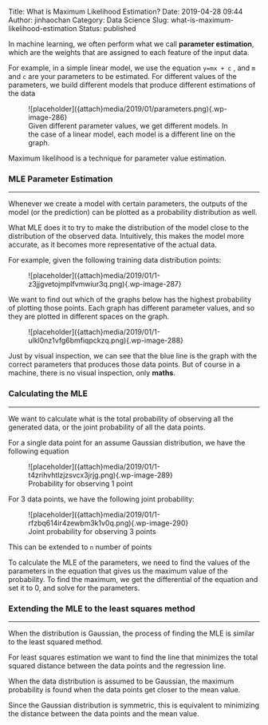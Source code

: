 Title: What is Maximum Likelihood Estimation?
Date: 2019-04-28 09:44
Author: jinhaochan
Category: Data Science
Slug: what-is-maximum-likelihood-estimation
Status: published

<!-- wp:paragraph -->

In machine learning, we often perform what we call **parameter estimation**, which are the weights that are assigned to each feature of the input data.

<!-- /wp:paragraph -->

<!-- wp:paragraph -->

For example, in a simple linear model, we use the equation `y=mx + c` , and `m` and `c` are your parameters to be estimated. For different values of the parameters, we build different models that produce different estimations of the data

<!-- /wp:paragraph -->

<!-- wp:image {"id":286} -->

<figure class="wp-block-image">
![placeholder]({attach}media/2019/01/parameters.png){.wp-image-286}  

<figcaption>
Given different parameter values, we get different models. In the case of a linear model, each model is a different line on the graph.

</figcaption>
</figure>
<!-- /wp:image -->

<!-- wp:paragraph -->

Maximum likelihood is a technique for parameter value estimation.

<!-- /wp:paragraph -->

<!-- wp:heading {"level":3} -->

### MLE Parameter Estimation

<!-- /wp:heading -->

<!-- wp:separator -->

------------------------------------------------------------------------

<!-- /wp:separator -->

</p>
<!-- wp:paragraph -->

Whenever we create a model with certain parameters, the outputs of the model (or the prediction) can be plotted as a probability distribution as well.

<!-- /wp:paragraph -->

<!-- wp:paragraph -->

What MLE does it to try to make the distribution of the model close to the distribution of the observed data. Intuitively, this makes the model more accurate, as it becomes more representative of the actual data.

<!-- /wp:paragraph -->

<!-- wp:paragraph -->

For example, given the following training data distribution points:

<!-- /wp:paragraph -->

<!-- wp:image {"id":287} -->

<figure class="wp-block-image">
![placeholder]({attach}media/2019/01/1-z3jjgvetojmplfvmwiur3q.png){.wp-image-287}

</figure>
<!-- /wp:image -->

<!-- wp:paragraph -->

We want to find out which of the graphs below has the highest probability of plotting those points. Each graph has different parameter values, and so they are plotted in different spaces on the graph.

<!-- /wp:paragraph -->

<!-- wp:image {"id":288} -->

<figure class="wp-block-image">
![placeholder]({attach}media/2019/01/1-ulkl0nz1vfg6bmfiqpckzq.png){.wp-image-288}

</figure>
<!-- /wp:image -->

<!-- wp:paragraph -->

Just by visual inspection, we can see that the blue line is the graph with the correct parameters that produces those data points. But of course in a machine, there is no visual inspection, only **maths**.

<!-- /wp:paragraph -->

<!-- wp:heading {"level":3} -->

### Calculating the MLE  

<!-- /wp:heading -->

<!-- wp:separator -->

------------------------------------------------------------------------

<!-- /wp:separator -->

</p>
<!-- wp:paragraph -->

We want to calculate what is the total probability of observing all the generated data, or the joint probability of all the data points.

<!-- /wp:paragraph -->

<!-- wp:paragraph -->

For a single data point for an assume Gaussian distribution, we have the following equation

<!-- /wp:paragraph -->

<!-- wp:image {"id":289} -->

<figure class="wp-block-image">
![placeholder]({attach}media/2019/01/1-t4zrihvhtlzjzsvcx3jrjg.png){.wp-image-289}  

<figcaption>
Probability for observing 1 point

</figcaption>
</figure>
<!-- /wp:image -->

<!-- wp:paragraph -->

For 3 data points, we have the following joint probability:

<!-- /wp:paragraph -->

<!-- wp:image {"id":290} -->

<figure class="wp-block-image">
![placeholder]({attach}media/2019/01/1-rfzbq614ir4zewbm3k1v0q.png){.wp-image-290}  

<figcaption>
Joint probability for observing 3 points

</figcaption>
</figure>
<!-- /wp:image -->

<!-- wp:paragraph -->

This can be extended to `n` number of points

<!-- /wp:paragraph -->

<!-- wp:paragraph -->

To calculate the MLE of the parameters, we need to find the values of the parameters in the equation that gives us the maximum value of the probability. To find the maximum, we get the differential of the equation and set it to 0, and solve for the parameters.  

<!-- /wp:paragraph -->

<!-- wp:heading {"level":3} -->

### Extending the MLE to the least squares method

<!-- /wp:heading -->

<!-- wp:separator -->

------------------------------------------------------------------------

<!-- /wp:separator -->

</p>
<!-- wp:paragraph -->

When the distribution is Gaussian, the process of finding the MLE is similar to the least squared method.

<!-- /wp:paragraph -->

<!-- wp:paragraph -->

For least squares estimation we want to find the line that minimizes the total squared distance between the data points and the regression line.

<!-- /wp:paragraph -->

<!-- wp:paragraph -->

When the data distribution is assumed to be Gaussian, the maximum probability is found when the data points get closer to the mean value.

<!-- /wp:paragraph -->

<!-- wp:paragraph -->

Since the Gaussian distribution is symmetric, this is equivalent to minimizing the distance between the data points and the mean value.

<!-- /wp:paragraph -->
